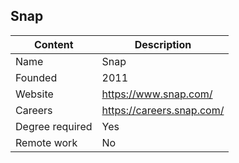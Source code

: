 ## Snap

| Content         | Description                             |
| --------------- | ----------------------------------------|
| Name            | Snap   			                            | 
| Founded         | 2011                                    |
| Website         | https://www.snap.com/                   |
| Careers         | https://careers.snap.com/               |
| Degree required | Yes                                     |
| Remote work     | No                                      |  
